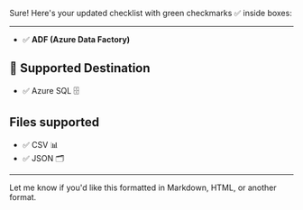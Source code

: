 Sure! Here's your updated checklist with green checkmarks ✅ inside boxes:

---

* ✅ **ADF (Azure Data Factory)**

## 🏁 **Supported Destination**

* ✅ Azure SQL 🗄️

## Files supported

* ✅ CSV 📊
* ✅ JSON 🗂️

---

Let me know if you'd like this formatted in Markdown, HTML, or another format.
